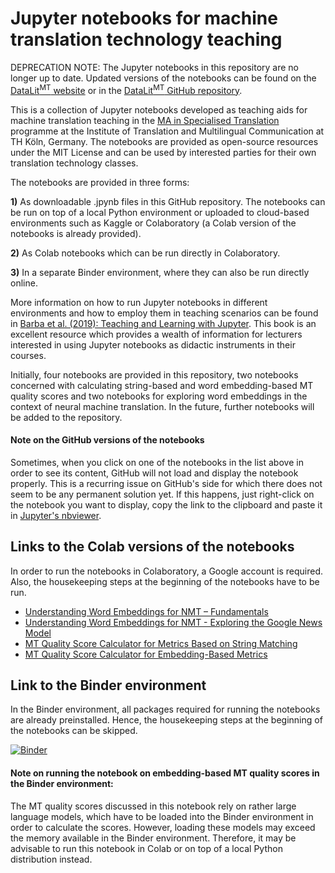 # Jupyter notebooks for machine translation technology teaching
DEPRECATION NOTE: The Jupyter notebooks in this repository are no longer up to date. Updated versions of the notebooks can be found on the [DataLit<sup>MT</sup> website](https://itmk.github.io/The-DataLitMT-Project/resources/) or in the [DataLit<sup>MT</sup> GitHub repository](https://github.com/ITMK/DataLitMT).

This is a collection of Jupyter notebooks developed as teaching aids for machine translation teaching in the [MA in Specialised Translation](https://www.th-koeln.de/en/academics/specialized-translation-masters-program_7498.php) programme at the Institute of Translation and Multilingual Communication at TH Köln, Germany. The notebooks are provided as open-source resources under the MIT License and can be used by interested parties for their own translation technology classes.  

The notebooks are provided in three forms:

**1)** As downloadable .jpynb files in this GitHub repository. The notebooks can be run on top of a local Python environment or uploaded to cloud-based environments such as Kaggle or Colaboratory (a Colab version of the notebooks is already provided).  

**2)** As Colab notebooks which can be run directly in Colaboratory.  

**3)** In a separate Binder environment, where they can also be run directly online.  

More information on how to run Jupyter notebooks in different environments and how to employ them in teaching scenarios can be found in [Barba et al. (2019): Teaching and Learning with Jupyter](https://jupyter4edu.github.io/jupyter-edu-book/). This book is an excellent resource which provides a wealth of information for lecturers interested in using Jupyter notebooks as didactic instruments in their courses.  

Initially, four notebooks are provided in this repository, two notebooks concerned with calculating string-based and word embedding-based MT quality scores and two notebooks for exploring word embeddings in the context of neural machine translation. In the future, further notebooks will be added to the repository.

#### Note on the GitHub versions of the notebooks
Sometimes, when you click on one of the notebooks in the list above in order to see its content, GitHub will not load and display the notebook properly. This is a recurring issue on GitHub's side for which there does not seem to be any permanent solution yet. If this happens, just right-click on the notebook you want to display, copy the link to the clipboard and paste it in [Jupyter's nbviewer](https://nbviewer.jupyter.org/). 

## Links to the Colab versions of the notebooks  
In order to run the notebooks in Colaboratory, a Google account is required. Also, the housekeeping steps at the beginning of the notebooks have to be run.

- [Understanding Word Embeddings for NMT – Fundamentals](https://colab.research.google.com/drive/1UUteTlvULD8mSh94Hd6pmL5OudP8l9bc?usp=sharing)
- [Understanding Word Embeddings for NMT - Exploring the Google News Model](https://colab.research.google.com/drive/1lpWc88AKJhFi8fVvbB6Lhtq8i_EtCjhY?usp=sharing)
- [MT Quality Score Calculator for Metrics Based on String Matching](https://colab.research.google.com/drive/19Mub2IJV6SoyuvvsyjSeaGiSQ1q433jD?usp=sharing)
- [MT Quality Score Calculator for Embedding-Based Metrics](https://colab.research.google.com/drive/1pK479-xhDSDHrJA4OTfU1tXV6Pwp_G4f?usp=sharing)


## Link to the Binder environment
In the Binder environment, all packages required for running the notebooks are already preinstalled. Hence, the housekeeping steps at the beginning of the notebooks can be skipped.

[![Binder](https://mybinder.org/badge_logo.svg)](https://mybinder.org/v2/gh/ITMK/MT_Teaching/HEAD)

#### Note on running the notebook on embedding-based MT quality scores in the Binder environment: 
The MT quality scores discussed in this notebook rely on rather large language models, which have to be loaded into the Binder environment in order to calculate the scores. However, loading these models may exceed the memory available in the Binder environment. Therefore, it may be advisable to run this notebook in Colab or on top of a local Python distribution instead. 
